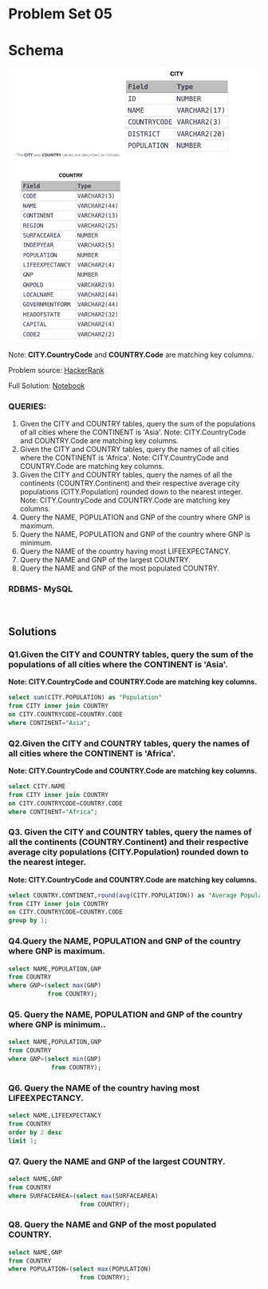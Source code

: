 # Problem Set 05

# Schema
![alt text](https://github.com/Mahmud-Buet15/60-days-of-SQL/blob/main/Problem_set_05/dataset/schema.png)

Note: **CITY.CountryCode** and **COUNTRY.Code** are matching key columns.

Problem source: [HackerRank](https://www.hackerrank.com/domains/sql?badge_type=sql)

Full Solution: [Notebook](https://github.com/Mahmud-Buet15/60-days-of-SQL/blob/main/Problem_set_05/Problem_set_05.ipynb)

### QUERIES:
1.	Given the CITY and COUNTRY tables, query the sum of the populations of all cities where the CONTINENT is 'Asia'.
              Note: CITY.CountryCode and COUNTRY.Code are matching key columns.
2.	Given the CITY and COUNTRY tables, query the names of all cities where the CONTINENT is 'Africa'.
             Note: CITY.CountryCode and COUNTRY.Code are matching key columns.
3.	Given the CITY and COUNTRY tables, query the names of all the continents (COUNTRY.Continent) and their respective average city populations (CITY.Population) rounded down to the nearest integer.
             Note: CITY.CountryCode and COUNTRY.Code are matching key columns.
4.	Query the NAME, POPULATION and GNP of the country where GNP is maximum.
5.	Query the NAME, POPULATION and GNP of the country where GNP is minimum.
6.	Query the NAME of the country having most LIFEEXPECTANCY.
7.	Query the NAME and GNP of the largest COUNTRY.
8.	Query the NAME and GNP of the most populated COUNTRY.

### RDBMS- MySQL

<br /> 

## Solutions

### **Q1.Given the CITY and COUNTRY tables, query the sum of the populations of all cities where the CONTINENT is 'Asia'.**
   **Note: CITY.CountryCode and COUNTRY.Code are matching key columns.**
```sql
select sum(CITY.POPULATION) as "Population"
from CITY inner join COUNTRY
on CITY.COUNTRYCODE=COUNTRY.CODE
where CONTINENT="Asia";
```



### **Q2.Given the CITY and COUNTRY tables, query the names of all cities where the CONTINENT is 'Africa'.**
  **Note: CITY.CountryCode and COUNTRY.Code are matching key columns.**
```sql
select CITY.NAME 
from CITY inner join COUNTRY
on CITY.COUNTRYCODE=COUNTRY.CODE
where CONTINENT="Africa";
```



### **Q3. Given the CITY and COUNTRY tables, query the names of all the continents (COUNTRY.Continent) and their respective average city populations (CITY.Population) rounded down to the nearest integer.**
  **Note: CITY.CountryCode and COUNTRY.Code are matching key columns.**
```sql
select COUNTRY.CONTINENT,round(avg(CITY.POPULATION)) as "Average Population"
from CITY inner join COUNTRY
on CITY.COUNTRYCODE=COUNTRY.CODE
group by 1;
```


### **Q4.Query the NAME, POPULATION and GNP of the country where GNP is maximum.**
```sql
select NAME,POPULATION,GNP 
from COUNTRY
where GNP=(select max(GNP) 
           from COUNTRY);
```


### **Q5. Query the NAME, POPULATION and GNP of the country where GNP is minimum..**
```sql
select NAME,POPULATION,GNP 
from COUNTRY
where GNP=(select min(GNP) 
            from COUNTRY);
```


### **Q6.  Query the NAME of the country having most LIFEEXPECTANCY.**
```sql
select NAME,LIFEEXPECTANCY
from COUNTRY
order by 2 desc
limit 1;
```


### **Q7. Query the NAME and GNP of the largest COUNTRY.**
```sql
select NAME,GNP 
from COUNTRY
where SURFACEAREA=(select max(SURFACEAREA) 
                    from COUNTRY);
```


### **Q8. Query the NAME and GNP of the most populated COUNTRY.**
```sql
select NAME,GNP 
from COUNTRY   
where POPULATION=(select max(POPULATION) 
                    from COUNTRY);
```
